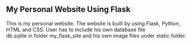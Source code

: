 ## My Personal Website Using Flask

This is my personal website. The website is built by using Flask, Python, HTML and CSS. User has to include his own database file  
db.sqlite in folder my_flask_site and his own image files under static folder.  